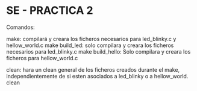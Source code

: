 # SE - PRACTICA 2

Comandos:

make: compilará y creara los ficheros necesarios para led_blinky.c y hellow_world.c
make build_led: solo compilara y creara los ficheros necesarios para led_blinky.c
make build_hello: Solo compilara y creara los ficheros para hellow_world.c

clean: hara un clean general de los ficheros creados durante el make, independientemente de si esten asociados a led_blinky o a hellow_world.
clean 
